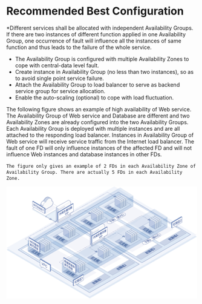 # Recommended Best Configuration

*Different services shall be allocated with independent Availability Groups. If there are two instances of different function applied in one Availability Group, one occurrence of fault will influence all the instances of same function and thus leads to the failure of the whole service.
* The Availability Group is configured with multiple Availability Zones to cope with central-data level fault.
* Create instance in Availability Group (no less than two instances), so as to avoid single point service failure.
* Attach the Availability Group to load balancer to serve as backend service group for service allocation.
* Enable the auto-scaling (optional) to cope with load fluctuation.

The following figure shows an example of high availability of Web service. The Availability Group of Web service and Database are different and two Availability Zones are already configured into the two Availability Groups. Each Availability Group is deployed with multiple instances and are all attached to the responding load balancer. Instances in Availability Group of Web service will receive service traffic from the Internet load balancer. The fault of one FD will only influence instances of the affected FD and will not influence Web instances and database instances in other FDs.

	The figure only gives an example of 2 FDs in each Availability Zone of Availability Group. There are actually 5 FDs in each Availability Zone.

![](../../../../image/ag/scenarios1.png)